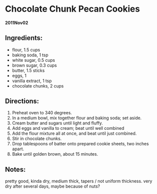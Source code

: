 # Chocolate Chunk Pecan Cookies

#### 2011Nov02

Ingredients:
---

* flour, 1.5 cups
* baking soda, 1 tsp
* white sugar,  0.5 cups
* brown sugar, 0.3 cups
* butter, 1.5 sticks
* eggs, 1
* vanilla extract, 1 tsp
* chocolate chunks, 2 cups

Directions:
---

1. Preheat oven to 340 degrees.
2. In a medium bowl, mix together flour and baking soda; set aside.
3. Cream butter and sugars until light and fluffy.
4. Add eggs and vanilla to cream; beat until well combined
5. Add the flour mixture all at once, and beat until just combined.
6. Stir in chocolate chunks.
7. Drop tablespoons of batter onto prepared cookie sheets, two inches apart.
8. Bake until golden brown, about 15 minutes.

Notes:
---

pretty good, kinda dry, medium thick, tapers / not uniform thickness. very dry after several days, maybe because of nuts?
